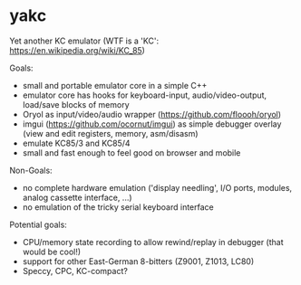 # yakc
Yet another KC emulator (WTF is a 'KC': https://en.wikipedia.org/wiki/KC_85)

Goals:
- small and portable emulator core in a simple C++
- emulator core has hooks for keyboard-input, audio/video-output, load/save blocks of memory
- Oryol as input/video/audio wrapper (https://github.com/floooh/oryol)
- imgui (https://github.com/ocornut/imgui) as simple debugger overlay (view and edit registers, memory, asm/disasm)
- emulate KC85/3 and KC85/4
- small and fast enough to feel good on browser and mobile 

Non-Goals:
- no complete hardware emulation ('display needling', I/O ports, modules, analog cassette interface, ...)
- no emulation of the tricky serial keyboard interface

Potential goals:
- CPU/memory state recording to allow rewind/replay in debugger (that would be cool!)
- support for other East-German 8-bitters (Z9001, Z1013, LC80)
- Speccy, CPC, KC-compact?
